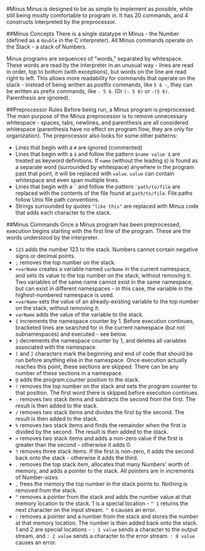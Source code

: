 #Minus
Minus is designed to be as simple to implement as possible, while still being mostly comfortable to program in. It has 20 commands, and 4 constructs interpreted by the preprocessor.

##Minus Concepts
There is a single datatype in Minus - the Number (defined as a `double` in the C interpreter). All Minus commands operate on the Stack - a stack of Numbers.

Minus programs are sequences of "words," separated by whitespace. These words are read by the interpreter in an unusual way - lines are read in order, top to bottom (with exceptions), but words on the line are read right to left. This allows more readability for commands that operate on the stack - instead of being written as postfix commands, like `5 6 -`, they can be written as prefix commands, like `- 5 6`. (Or `(- 5 6)` or `-(5 6)`. Parenthesis are ignored).

##Preprocessor Rules
Before being run, a Minus program is preprocessed. The main purpose of the Minus preprocessor is to remove unnecessary whitespace - spaces, tabs, newlines, and parenthesis are all considered whitespace (parenthesis have no effect on program flow, they are only for organization). The preprocessor also looks for some other patterns:
- Lines that begin with a `#` are ignored (commented)
- Lines that begin with a `$` and follow the pattern `$name value $` are treated as keyword definitions. If `name` (without the leading `$`) is found as a separate word (surrounded by whitespace) anywhere in the program past that point, it will be replaced with `value`. `value` can contain whitespace and even span multiple lines.
- Lines that begin with a `` ` `` and follow the pattern `` `path/to/file `` are replaced with the contents of the file found at `path/to/file`. File paths follow Unix file path conventions.
- Strings surrounded by quotes `"like this"` are replaced with Minus code that adds each character to the stack.

##Minus Commands
Once a Minus program has been preprocessed, execution begins starting with the first line of the program. These are the words understood by the interpreter.
- `123` adds the number 123 to the stack. Numbers cannot contain negative signs or decimal points.
- `;` removes the top number on the stack.
- `+varName` creates a variable named `varName` in the current namespace, and sets its value to the top number on the stack, without removing it. Two variables of the same name cannot exist in the same namespace, but can exist in different namespaces - in this case, the variable in the highest-numbered namespace is used.
- `=varName` sets the value of an already-existing variable to the top number on the stack, without removing it.
- `varName` adds the value of the variable to the stack.
- `{` increments the namespace counter by 1. Before execution continues, bracketed lines are searched for in the current namespace (but not subnamespaces) and executed - see below.
- `}` decrements the namespace counter by 1, and deletes all variables associated with the namespace.
- `[` and `]` characters mark the beginning and end of code that should be run before anything else in the namespace. Once execution actually reaches this point, these sections are skipped. There can be any number of these sections in a namespace.
- `@` adds the program counter position to the stack.
- `!` removes the top number on the stack and sets the program counter to that position. The first word there is skipped before execution continues.
- `-` removes two stack items and subtracts the second from the first. The result is then added to the stack.
- `/` removes two stack items and divides the first by the second. The result is then added to the stack.
- `%` removes two stack items and finds the remainder when the first is divided by the second. The result is then added to the stack.
- `>` removes two stack items and adds a non-zero value if the first is greater than the second - otherwise it adds 0.
- `?` removes three stack items. If the first is non-zero, it adds the second back onto the stack - otherwise it adds the third.
- `.` removes the top stack item, allocates that many Numbers' worth of memory, and adds a pointer to the stack. All pointers are in increments of Number-sizes.
- `,` frees the memory the top number in the stack points to. Nothing is removed from the stack.
- `^` removes a pointer from the stack and adds the number value at that memory location to the stack. 1 is a special location - `^ 1` returns the next character on the input stream. `^ 0` causes an error.
- `:` removes a pointer and a number from the stack and stores the number at that memory location. The number is then added back onto the stack. 1 and 2 are special locations - `: 1 value` sends a character to the output stream, and `: 2 value` sends a character to the error stream. `: 0 value` causes an error.
